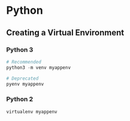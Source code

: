 # Python

## Creating a Virtual Environment

### Python 3

```python
# Recommended
python3 -m venv myappenv

# Deprecated
pyenv myappenv
```

### Python 2

```python
virtualenv myappenv
```
